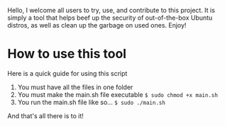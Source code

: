 Hello, I welcome all users to try, use, and contribute to this project. It is simply a tool that helps beef up the security of out-of-the-box Ubuntu distros, as well as clean up the garbage on used ones. Enjoy!

# How to use this tool
Here is a quick guide for using this script

1. You must have all the files in one folder
2. You must make the main.sh file executable `$ sudo chmod +x main.sh`
3. You run the main.sh file like so... `$ sudo ./main.sh`

And that's all there is to it!
